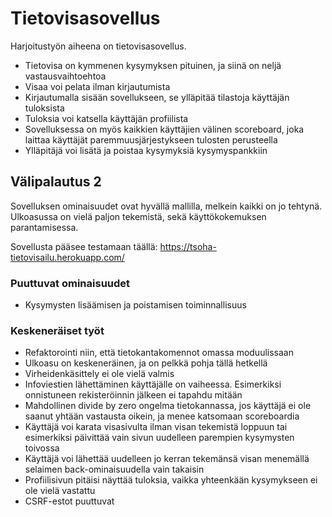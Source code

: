# Tietovisasovellus

Harjoitustyön aiheena on tietovisasovellus.
 
* Tietovisa on kymmenen kysymyksen pituinen, ja siinä on neljä vastausvaihtoehtoa 
* Visaa voi pelata ilman kirjautumista
* Kirjautumalla sisään sovellukseen, se ylläpitää tilastoja käyttäjän tuloksista
* Tuloksia voi katsella käyttäjän profiilista
* Sovelluksessa on myös kaikkien käyttäjien välinen scoreboard, joka laittaa käyttäjät paremmuusjärjestykseen tulosten perusteella
* Ylläpitäjä voi lisätä ja poistaa kysymyksiä kysymyspankkiin

## Välipalautus 2 

Sovelluksen ominaisuudet ovat hyvällä mallilla, melkein kaikki on jo tehtynä. Ulkoasussa on vielä paljon tekemistä, sekä käyttökokemuksen parantamisessa. 

Sovellusta pääsee testamaan täällä: https://tsoha-tietovisailu.herokuapp.com/

### Puuttuvat ominaisuudet
* Kysymysten lisäämisen ja poistamisen toiminnallisuus

### Keskeneräiset työt
* Refaktorointi niin, että tietokantakomennot omassa moduulissaan 
* Ulkoasu on keskeneräinen, ja on pelkkä pohja tällä hetkellä 
* Virheidenkäsittely ei ole vielä valmis 
* Infoviestien lähettäminen käyttäjälle on vaiheessa. Esimerkiksi onnistuneen rekisteröinnin jälkeen ei tapahdu mitään
* Mahdollinen divide by zero ongelma tietokannassa, jos käyttäjä ei ole saanut yhtään vastausta oikein, ja menee katsomaan scoreboardia
* Käyttäjä voi karata visasivulta ilman visan tekemistä loppuun tai esimerkiksi päivittää vain sivun uudelleen parempien kysymysten toivossa
* Käyttäjä voi lähettää uudelleen jo kerran tekemänsä visan menemällä selaimen back-ominaisuudella vain takaisin
* Profiilisivun pitäisi näyttää tuloksia, vaikka yhteenkään kysymykseen ei ole vielä vastattu 
* CSRF-estot puuttuvat

